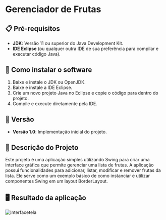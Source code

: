 # Gerenciador de Frutas

## 📋 Pré-requisitos

- **JDK**: Versão 11 ou superior do Java Development Kit.
- **IDE Eclipse** (ou qualquer outra IDE de sua preferência para compilar e executar código Java).

## 🔧 Como instalar o software

1. Baixe e instale o JDK ou OpenJDK.
2. Baixe e instale a IDE Eclipse.
3. Crie um novo projeto Java no Eclipse e copie o código para dentro do projeto.
4. Compile e execute diretamente pela IDE.

## 📌 Versão

- **Versão 1.0**: Implementação inicial do projeto.

## 📝 Descrição do Projeto

Este projeto é uma aplicação simples utilizando Swing para criar uma interface gráfica que permite gerenciar uma lista de frutas. A aplicação possui funcionalidades para adicionar, listar, modificar e remover frutas da lista. Ele serve como um exemplo básico de como instanciar e utilizar componentes Swing em um layout BorderLayout.

## 🖥️ Resultado da aplicação 
![interfacetela]()
